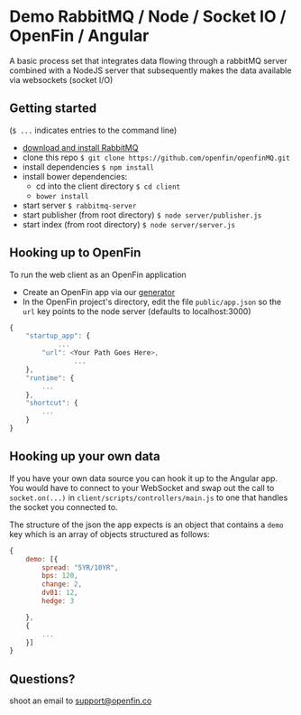# Demo RabbitMQ / Node / Socket IO / OpenFin / Angular 

A basic process set that integrates data flowing through a rabbitMQ server combined with a NodeJS server that subsequently makes the data available via websockets (socket I/O) 

## Getting started 

(`$ ...` indicates entries to the command line)

* [download and install RabbitMQ](http://www.rabbitmq.com/download.html)
* clone this repo `$ git clone https://github.com/openfin/openfinMQ.git`
* install dependencies `$ npm install`
* install bower dependencies:
	* cd into the client directory `$ cd client`
	* `bower install`
* start server `$ rabbitmq-server`
* start publisher (from root directory) `$ node server/publisher.js`
* start index (from root directory) `$ node server/server.js`

## Hooking up to OpenFin

To run the web client as an OpenFin application

*	Create an OpenFin app via our [generator](https://github.com/openfin/generator-openfin)
* In the OpenFin project's directory, edit the file `public/app.json` so the `url` key points to the node server (defaults to localhost:3000)
````js
{
    "startup_app": {
    		...
        "url": <Your Path Goes Here>,
				...
    },
    "runtime": {
        ...
    },
    "shortcut": {
        ...
    }
}

````

## Hooking up your own data

If you have your own data source you can hook it up to the Angular app. You would have to connect to your WebSocket and swap out the call to `socket.on(...)` in `client/scripts/controllers/main.js` to one that handles the socket you connected to. 

The structure of the json the app expects is an object that contains a `demo` key which is an array of objects structured as follows: 
````js
{
	demo: [{
		spread: "5YR/10YR",
		bps: 120,
		change: 2,
		dv01: 12,
		hedge: 3

	},
	{
		...
	}]
}
````
		

## Questions?
shoot an email to support@openfin.co

